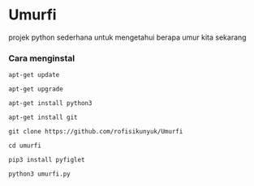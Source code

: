 # Umurfi
<p>projek python sederhana untuk mengetahui berapa umur kita sekarang</p>
<h3>Cara menginstal</h3>
<p><code>apt-get update</code></p>
<p><code>apt-get upgrade</code></p>
<p><code>apt-get install python3</code></p>
<p><code>apt-get install git</code></p>
<p><code>git clone https://github.com/rofisikunyuk/Umurfi</code></p>
<p><code>cd umurfi</code></p>
<p><code>pip3 install pyfiglet</code></p>
<p><code>python3 umurfi.py</code></p>

